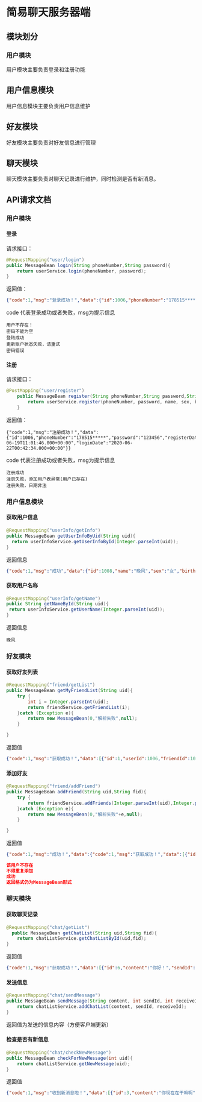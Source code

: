 # 简易聊天服务器端

## 模块划分

### 用户模块

用户模块主要负责登录和注册功能

## 用户信息模块

用户信息模块主要负责用户信息维护

## 好友模块

好友模块主要负责对好友信息进行管理

## 聊天模块

聊天模块主要负责对聊天记录进行维护，同时检测是否有新消息。

## API请求文档

### 用户模块

#### 登录

请求接口：

```java
@RequestMapping("user/login")
public MessageBean login(String phoneNumber,String password){
    return userService.login(phoneNumber, password);
}
```

返回值：

```json
{"code":1,"msg":"登录成功！","data":{"id":1006,"phoneNumber":"178515*****","password":"123456","registerDate":"2020-06-19T11:01:46.000+00:00","loginDate":"2020-06-22T00:42:34.000+00:00"}}
```

code 代表登录成功或者失败，msg为提示信息

```
用户不存在！
密码不能为空
登陆成功
更新账户状态失败，请重试
密码错误
```

#### 注册

请求接口：

```java
@PostMapping("user/register")
    public MessageBean register(String phoneNumber,String password,String name,String sex,String birth,String sign,String email){
        return userService.register(phoneNumber, password, name, sex, birth, sign, email);
    }
```

返回值：

```
{"code":1,"msg":"注册成功！","data":{"id":1006,"phoneNumber":"178515*****","password":"123456","registerDate":"2020-06-19T11:01:46.000+00:00","loginDate":"2020-06-22T00:42:34.000+00:00"}}
```

code 代表注册成功或者失败，msg为提示信息

```
注册成功
注册失败，添加用户表异常(用户已存在)
注册失败，日期非法
```

### 用户信息模块

#### 获取用户信息

```java
@RequestMapping("userInfo/getInfo")
public MessageBean getUserInfoByUid(String uid){
  return userInfoService.getUserInfoById(Integer.parseInt(uid));
}
```

返回信息

```json
{"code":1,"msg":"成功","data":{"id":1008,"name":"晚风","sex":"女","birth":"1998-03-01T16:00:00.000+00:00","sign":"接过生活中酸涩的柠檬，把它变成酸甜可口的柠檬汽水","email":"17851559308@qq.com"}}
```

#### 获取用户名称

```java
@RequestMapping("userInfo/getName")
public String getNameById(String uid){
 return userInfoService.getUserName(Integer.parseInt(uid));
}
```

返回信息

```
晚风
```

### 好友模块

#### 获取好友列表

```java
@RequestMapping("friend/getList")
public MessageBean getMyFriendList(String uid){
    try {
        int i = Integer.parseInt(uid);
        return friendService.getFriendList(i);
    }catch (Exception e){
        return new MessageBean(0,"解析失败",null);
    }

}
```

返回值

```json
{"code":1,"msg":"获取成功！","data":[{"id":1,"userId":1006,"friendId":1007,"friendName":"空竹","combineDate":"2020-06-19T11:07:26.000+00:00"},{"id":9,"userId":1006,"friendId":1008,"friendName":"晚风","combineDate":"2020-06-21T07:49:26.000+00:00"}]}
```

#### 添加好友

```java
@RequestMapping("friend/addFriend")
public MessageBean addFriend(String uid,String fid){
    try {
        return friendService.addFriends(Integer.parseInt(uid),Integer.parseInt(fid));
    }catch (Exception e){
        return new MessageBean(0,"解析失败"+e,null);
    }

}
```

返回值

```json
{"code":1,"msg":"成功！","data":{"code":1,"msg":"获取成功！","data":[{"id":6,"userId":1007,"friendId":1006,"friendName":"巴塞罗那的余晖","combineDate":"2020-06-19T11:50:26.000+00:00"},{"id":11,"userId":1007,"friendId":1008,"friendName":"晚风","combineDate":"2020-06-22T01:50:14.000+00:00"}]}}

该用户不存在
不得重复添加
成功
返回格式仍为MessageBean形式
```

### 聊天模块

#### 获取聊天记录

```java
@RequestMapping("chat/getList")
  public MessageBean getChatList(String uid,String fid){
    return chatListService.getChatListById(uid,fid);
}
```

返回值

```json
{"code":1,"msg":"获取成功！","data":[{"id":6,"content":"你好！","sendId":1007,"receiveId":1006,"date":"2020-06-21T13:45:10.000+00:00","status":0,"teamId":0}]}
```

#### 发送信息

```java
@RequestMapping("chat/sendMessage")
public MessageBean sendMessage(String content, int sendId, int receiveId){
    return chatListService.addChatList(content, sendId, receiveId);
}
```

返回值为发送的信息内容（方便客户端更新）

#### 检查是否有新信息

```java
@RequestMapping("chat/checkNewMessage")
public MessageBean checkForNewMessage(int uid){
    return chatListService.getNewMessage(uid);
}
```

返回值

```json
{"code":1,"msg":"收到新消息啦！","data":[{"id":3,"content":"你现在在干嘛啊","sendId":1008,"receiveId":1007,"date":"2020-06-21T08:11:38.000+00:00","status":1,"teamId":0}]}
```



